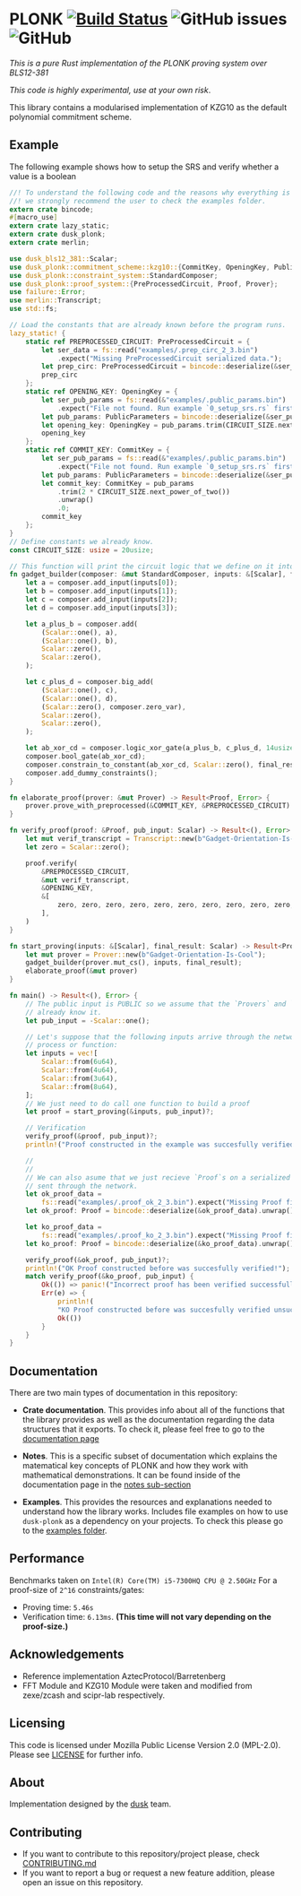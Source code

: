 # PLONK [![Build Status](https://travis-ci.com/dusk-network/plonk.svg?branch=master)](https://travis-ci.com/dusk-network/plonk) ![GitHub issues](https://img.shields.io/github/issues-raw/dusk-network/plonk?style=plastic) ![GitHub](https://img.shields.io/github/license/dusk-network/plonk?color=%230E55EF) 



*This is a pure Rust implementation of the PLONK proving system over BLS12-381*

_This code is highly experimental, use at your own risk_.

This library contains a modularised implementation of KZG10 as the default polynomial commitment scheme.

## Example

The following example shows how to setup the SRS and verify whether a value is a boolean
```rust
//! To understand the following code and the reasons why everything is done
//! we strongly recommend the user to check the examples folder.
extern crate bincode;
#[macro_use]
extern crate lazy_static;
extern crate dusk_plonk;
extern crate merlin;

use dusk_bls12_381::Scalar;
use dusk_plonk::commitment_scheme::kzg10::{CommitKey, OpeningKey, PublicParameters};
use dusk_plonk::constraint_system::StandardComposer;
use dusk_plonk::proof_system::{PreProcessedCircuit, Proof, Prover};
use failure::Error;
use merlin::Transcript;
use std::fs;

// Load the constants that are already known before the program runs.
lazy_static! {
    static ref PREPROCESSED_CIRCUIT: PreProcessedCircuit = {
        let ser_data = fs::read("examples/.prep_circ_2_3.bin")
            .expect("Missing PreProcessedCircuit serialized data.");
        let prep_circ: PreProcessedCircuit = bincode::deserialize(&ser_data).unwrap();
        prep_circ
    };
    static ref OPENING_KEY: OpeningKey = {
        let ser_pub_params = fs::read(&"examples/.public_params.bin")
            .expect("File not found. Run example `0_setup_srs.rs` first please");
        let pub_params: PublicParameters = bincode::deserialize(&ser_pub_params).unwrap();
        let opening_key: OpeningKey = pub_params.trim(CIRCUIT_SIZE.next_power_of_two()).unwrap().1;
        opening_key
    };
    static ref COMMIT_KEY: CommitKey = {
        let ser_pub_params = fs::read(&"examples/.public_params.bin")
            .expect("File not found. Run example `0_setup_srs.rs` first please");
        let pub_params: PublicParameters = bincode::deserialize(&ser_pub_params).unwrap();
        let commit_key: CommitKey = pub_params
            .trim(2 * CIRCUIT_SIZE.next_power_of_two())
            .unwrap()
            .0;
        commit_key
    };
}
// Define constants we already know.
const CIRCUIT_SIZE: usize = 20usize;

// This function will print the circuit logic that we define on it into our Composer.
fn gadget_builder(composer: &mut StandardComposer, inputs: &[Scalar], final_result: Scalar) {
    let a = composer.add_input(inputs[0]);
    let b = composer.add_input(inputs[1]);
    let c = composer.add_input(inputs[2]);
    let d = composer.add_input(inputs[3]);

    let a_plus_b = composer.add(
        (Scalar::one(), a),
        (Scalar::one(), b),
        Scalar::zero(),
        Scalar::zero(),
    );

    let c_plus_d = composer.big_add(
        (Scalar::one(), c),
        (Scalar::one(), d),
        (Scalar::zero(), composer.zero_var),
        Scalar::zero(),
        Scalar::zero(),
    );

    let ab_xor_cd = composer.logic_xor_gate(a_plus_b, c_plus_d, 14usize);
    composer.bool_gate(ab_xor_cd);
    composer.constrain_to_constant(ab_xor_cd, Scalar::zero(), final_result);
    composer.add_dummy_constraints();
}

fn elaborate_proof(prover: &mut Prover) -> Result<Proof, Error> {
    prover.prove_with_preprocessed(&COMMIT_KEY, &PREPROCESSED_CIRCUIT)
}

fn verify_proof(proof: &Proof, pub_input: Scalar) -> Result<(), Error> {
    let mut verif_transcript = Transcript::new(b"Gadget-Orientation-Is-Cool");
    let zero = Scalar::zero();

    proof.verify(
        &PREPROCESSED_CIRCUIT,
        &mut verif_transcript,
        &OPENING_KEY,
        &[
            zero, zero, zero, zero, zero, zero, zero, zero, zero, zero, zero, zero, pub_input,
        ],
    )
}

fn start_proving(inputs: &[Scalar], final_result: Scalar) -> Result<Proof, Error> {
    let mut prover = Prover::new(b"Gadget-Orientation-Is-Cool");
    gadget_builder(prover.mut_cs(), inputs, final_result);
    elaborate_proof(&mut prover)
}

fn main() -> Result<(), Error> {
    // The public input is PUBLIC so we assume that the `Provers` and `Verifiers`
    // already know it.
    let pub_input = -Scalar::one();

    // Let's suppose that the following inputs arrive through the network or another rust
    // process or function:
    let inputs = vec![
        Scalar::from(6u64),
        Scalar::from(4u64),
        Scalar::from(3u64),
        Scalar::from(8u64),
    ];
    // We just need to do call one function to build a proof
    let proof = start_proving(&inputs, pub_input)?;

    // Verification
    verify_proof(&proof, pub_input)?;
    println!("Proof constructed in the example was succesfully verified!");

    //
    //
    // We can also asume that we just recieve `Proof`s on a serialized manner that have been
    // sent through the network.
    let ok_proof_data =
        fs::read("examples/.proof_ok_2_3.bin").expect("Missing Proof file \".proof_ok_2_3.bin\"");
    let ok_proof: Proof = bincode::deserialize(&ok_proof_data).unwrap();

    let ko_proof_data =
        fs::read("examples/.proof_ko_2_3.bin").expect("Missing Proof file \".proof_ko_2_3.bin\"");
    let ko_proof: Proof = bincode::deserialize(&ko_proof_data).unwrap();

    verify_proof(&ok_proof, pub_input)?;
    println!("OK Proof constructed before was succesfully verified!");
    match verify_proof(&ko_proof, pub_input) {
        Ok(()) => panic!("Incorrect proof has been verified successfully!"),
        Err(e) => {
            println!(
            "KO Proof constructed before was succesfully verified unsuccessfully as we expected! with the following error: {:?}", e);
            Ok(())
        }
    }
}

```

## Documentation

There are two main types of documentation in this repository:
- **Crate documentation**. This provides info about all of the functions that the library provides as well
as the documentation regarding the data structures that it exports. To check it, please feel free to go to
the [documentation page](https://dusk-network.github.io/plonk/dusk_plonk/index.html)

- **Notes**. This is a specific subset of documentation which explains the matematical key concepts
of PLONK and how they work with mathematical demonstrations. It can be found inside of the documentation
page in the [notes sub-section](https://dusk-network.github.io/plonk/dusk_plonk/notes/index.html)

- **Examples**. This provides the resources and explanations needed to understand how the library works.
Includes file examples on how to use `dusk-plonk` as a dependency on your projects.
To check this please go to the [examples folder](https://github.com/dusk-network/plonk/tree/master/examples).

## Performance

Benchmarks taken on `Intel(R) Core(TM) i5-7300HQ CPU @ 2.50GHz`
For a proof-size of `2^16` constraints/gates:
- Proving time: `5.46s`
- Verification time: `6.13ms`. **(This time will not vary depending on the proof-size.)**

## Acknowledgements

- Reference implementation AztecProtocol/Barretenberg
- FFT Module and KZG10 Module were taken and modified from zexe/zcash and scipr-lab respectively.

## Licensing

This code is licensed under Mozilla Public License Version 2.0 (MPL-2.0). Please see [LICENSE](https://github.com/dusk-network/plonk/blob/master/LICENSE) for further info.

## About

Implementation designed by the [dusk](https://dusk.network) team.

## Contributing
- If you want to contribute to this repository/project please, check [CONTRIBUTING.md](https://github.com/dusk-network/plonk/blob/master/CONTRIBUTING.md)
- If you want to report a bug or request a new feature addition, please open an issue on this repository.